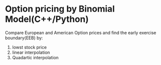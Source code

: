 # Option pricing by Binomial Model(C++/Python)
Compare European and American Option prices and find the early exercise boundary(EEB) by:
1. lowst stock price
2. linear interpolation
3. Quadartic interpolation 
